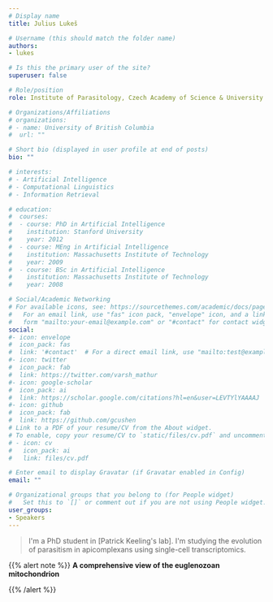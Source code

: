 ```yaml
---
# Display name
title: Julius Lukeš

# Username (this should match the folder name)
authors:
- lukes

# Is this the primary user of the site?
superuser: false

# Role/position
role: Institute of Parasitology, Czech Academy of Science & University of South Bohemia

# Organizations/Affiliations
# organizations:
# - name: University of British Columbia
#  url: ""

# Short bio (displayed in user profile at end of posts)
bio: ""

# interests:
# - Artificial Intelligence
# - Computational Linguistics
# - Information Retrieval

# education:
#  courses:
#  - course: PhD in Artificial Intelligence
#    institution: Stanford University
#    year: 2012
#  - course: MEng in Artificial Intelligence
#    institution: Massachusetts Institute of Technology
#    year: 2009
#  - course: BSc in Artificial Intelligence
#    institution: Massachusetts Institute of Technology
#    year: 2008

# Social/Academic Networking
# For available icons, see: https://sourcethemes.com/academic/docs/page-builder/#icons
#   For an email link, use "fas" icon pack, "envelope" icon, and a link in the
#   form "mailto:your-email@example.com" or "#contact" for contact widget.
social:
#- icon: envelope
#  icon_pack: fas
#  link: '#contact'  # For a direct email link, use "mailto:test@example.org".
#- icon: twitter
#  icon_pack: fab
#  link: https://twitter.com/varsh_mathur
#- icon: google-scholar
#  icon_pack: ai
#  link: https://scholar.google.com/citations?hl=en&user=LEVTYlYAAAAJ
#- icon: github
#  icon_pack: fab
#  link: https://github.com/gcushen
# Link to a PDF of your resume/CV from the About widget.
# To enable, copy your resume/CV to `static/files/cv.pdf` and uncomment the lines below.
# - icon: cv
#   icon_pack: ai
#   link: files/cv.pdf

# Enter email to display Gravatar (if Gravatar enabled in Config)
email: ""

# Organizational groups that you belong to (for People widget)
#   Set this to `[]` or comment out if you are not using People widget.
user_groups:
- Speakers
---
```


> I'm a PhD student in [Patrick Keeling's lab]. I'm studying the evolution of parasitism in apicomplexans using single-cell transcriptomics.

{{% alert note %}}
**A comprehensive view of the euglenozoan mitochondrion**

{{% /alert %}}
